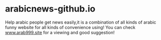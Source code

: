 # arabicnews-github.io
Help arabic people get news easily,it is a combination of all kinds of arabic funny website for all kinds of convenience using!
You can check www.arab999.site for a viewing and good suggestion!
